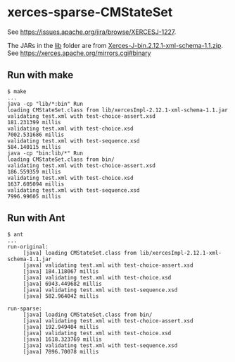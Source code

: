 # xerces-sparse-CMStateSet

See https://issues.apache.org/jira/browse/XERCESJ-1227.

The JARs in the [lib](lib) folder are from [Xerces-J-bin.2.12.1-xml-schema-1.1.zip](https://dlcdn.apache.org//xerces/j/binaries/Xerces-J-bin.2.12.1-xml-schema-1.1.zip). See https://xerces.apache.org/mirrors.cgi#binary

## Run with make

```
$ make
...
java -cp "lib/*:bin" Run
loading CMStateSet.class from lib/xercesImpl-2.12.1-xml-schema-1.1.jar
validating test.xml with test-choice-assert.xsd
181.231399 millis
validating test.xml with test-choice.xsd
7002.531686 millis
validating test.xml with test-sequence.xsd
584.140115 millis
java -cp "bin:lib/*" Run
loading CMStateSet.class from bin/
validating test.xml with test-choice-assert.xsd
186.559359 millis
validating test.xml with test-choice.xsd
1637.605094 millis
validating test.xml with test-sequence.xsd
7996.99605 millis
```

## Run with Ant

```
$ ant
...
run-original:
     [java] loading CMStateSet.class from lib/xercesImpl-2.12.1-xml-schema-1.1.jar
     [java] validating test.xml with test-choice-assert.xsd
     [java] 184.118067 millis
     [java] validating test.xml with test-choice.xsd
     [java] 6943.449682 millis
     [java] validating test.xml with test-sequence.xsd
     [java] 582.964042 millis

run-sparse:
     [java] loading CMStateSet.class from bin/
     [java] validating test.xml with test-choice-assert.xsd
     [java] 192.949404 millis
     [java] validating test.xml with test-choice.xsd
     [java] 1618.323769 millis
     [java] validating test.xml with test-sequence.xsd
     [java] 7896.70078 millis
```
